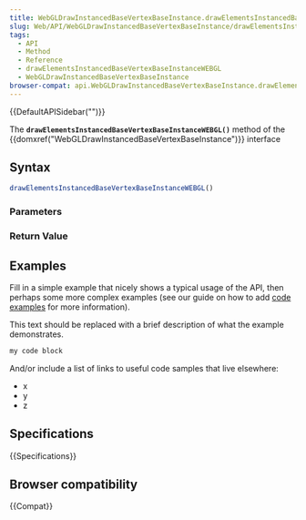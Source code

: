 ```yaml
---
title: WebGLDrawInstancedBaseVertexBaseInstance.drawElementsInstancedBaseVertexBaseInstanceWEBGL()
slug: Web/API/WebGLDrawInstancedBaseVertexBaseInstance/drawElementsInstancedBaseVertexBaseInstanceWEBGL
tags:
  - API
  - Method
  - Reference
  - drawElementsInstancedBaseVertexBaseInstanceWEBGL
  - WebGLDrawInstancedBaseVertexBaseInstance
browser-compat: api.WebGLDrawInstancedBaseVertexBaseInstance.drawElementsInstancedBaseVertexBaseInstanceWEBGL
---
```

{{DefaultAPISidebar("")}}

The **`drawElementsInstancedBaseVertexBaseInstanceWEBGL()`** method of the {{domxref("WebGLDrawInstancedBaseVertexBaseInstance")}} interface 

## Syntax

```js
drawElementsInstancedBaseVertexBaseInstanceWEBGL()
```

### Parameters



### Return Value



## Examples

Fill in a simple example that nicely shows a typical usage of the API, then perhaps some more complex examples (see our guide on how to add [code examples](/en-US/docs/MDN/Contribute/Structures/Code_examples) for more information).

This text should be replaced with a brief description of what the example demonstrates.

```js
my code block
```

And/or include a list of links to useful code samples that live elsewhere:

*   x
*   y
*   z

## Specifications

{{Specifications}}

## Browser compatibility

{{Compat}}

